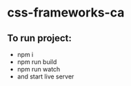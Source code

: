 # css-frameworks-ca

## To run project:

* npm i
* npm run build
* npm run watch <br>
* and start live server



